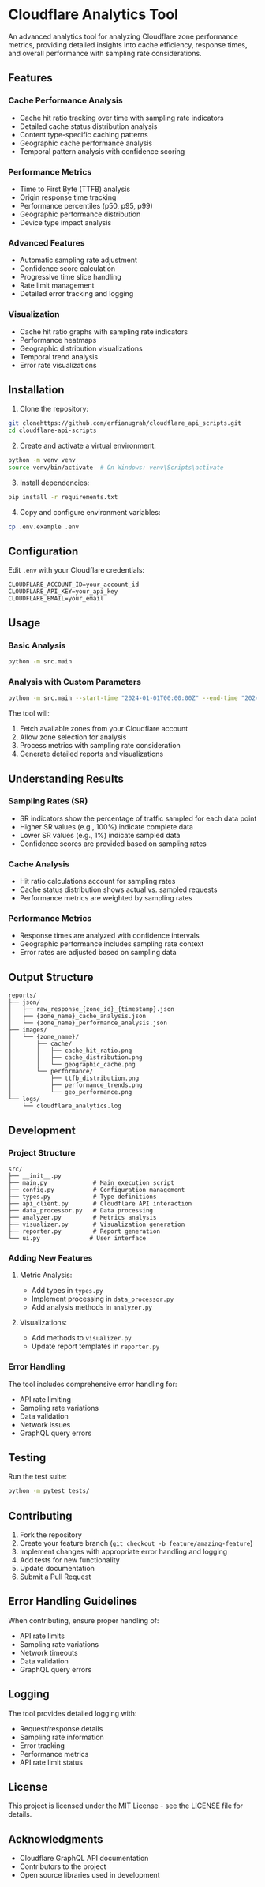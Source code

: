 # Cloudflare Analytics Tool

An advanced analytics tool for analyzing Cloudflare zone performance metrics, providing detailed insights into cache efficiency, response times, and overall performance with sampling rate considerations.

## Features

### Cache Performance Analysis
- Cache hit ratio tracking over time with sampling rate indicators
- Detailed cache status distribution analysis
- Content type-specific caching patterns
- Geographic cache performance analysis
- Temporal pattern analysis with confidence scoring

### Performance Metrics
- Time to First Byte (TTFB) analysis
- Origin response time tracking
- Performance percentiles (p50, p95, p99)
- Geographic performance distribution
- Device type impact analysis

### Advanced Features
- Automatic sampling rate adjustment
- Confidence score calculation
- Progressive time slice handling
- Rate limit management
- Detailed error tracking and logging

### Visualization
- Cache hit ratio graphs with sampling rate indicators
- Performance heatmaps
- Geographic distribution visualizations
- Temporal trend analysis
- Error rate visualizations

## Installation

1. Clone the repository:
```bash
git clonehttps://github.com/erfianugrah/cloudflare_api_scripts.git 
cd cloudflare-api-scripts
```

2. Create and activate a virtual environment:
```bash
python -m venv venv
source venv/bin/activate  # On Windows: venv\Scripts\activate
```

3. Install dependencies:
```bash
pip install -r requirements.txt
```

4. Copy and configure environment variables:
```bash
cp .env.example .env
```

## Configuration

Edit `.env` with your Cloudflare credentials:

```plaintext
CLOUDFLARE_ACCOUNT_ID=your_account_id
CLOUDFLARE_API_KEY=your_api_key
CLOUDFLARE_EMAIL=your_email
```

## Usage

### Basic Analysis
```bash
python -m src.main
```

### Analysis with Custom Parameters
```bash
python -m src.main --start-time "2024-01-01T00:00:00Z" --end-time "2024-01-02T00:00:00Z" --sample-interval 10
```

The tool will:
1. Fetch available zones from your Cloudflare account
2. Allow zone selection for analysis
3. Process metrics with sampling rate consideration
4. Generate detailed reports and visualizations

## Understanding Results

### Sampling Rates (SR)
- SR indicators show the percentage of traffic sampled for each data point
- Higher SR values (e.g., 100%) indicate complete data
- Lower SR values (e.g., 1%) indicate sampled data
- Confidence scores are provided based on sampling rates

### Cache Analysis
- Hit ratio calculations account for sampling rates
- Cache status distribution shows actual vs. sampled requests
- Performance metrics are weighted by sampling rates

### Performance Metrics
- Response times are analyzed with confidence intervals
- Geographic performance includes sampling rate context
- Error rates are adjusted based on sampling data

## Output Structure

```
reports/
├── json/
│   ├── raw_response_{zone_id}_{timestamp}.json
│   ├── {zone_name}_cache_analysis.json
│   └── {zone_name}_performance_analysis.json
├── images/
│   └── {zone_name}/
│       ├── cache/
│       │   ├── cache_hit_ratio.png
│       │   ├── cache_distribution.png
│       │   └── geographic_cache.png
│       └── performance/
│           ├── ttfb_distribution.png
│           ├── performance_trends.png
│           └── geo_performance.png
└── logs/
    └── cloudflare_analytics.log
```

## Development

### Project Structure
```
src/
├── __init__.py
├── main.py             # Main execution script
├── config.py           # Configuration management
├── types.py            # Type definitions
├── api_client.py       # Cloudflare API interaction
├── data_processor.py   # Data processing
├── analyzer.py         # Metrics analysis
├── visualizer.py       # Visualization generation
├── reporter.py         # Report generation
└── ui.py              # User interface
```

### Adding New Features

1. Metric Analysis:
   - Add types in `types.py`
   - Implement processing in `data_processor.py`
   - Add analysis methods in `analyzer.py`

2. Visualizations:
   - Add methods to `visualizer.py`
   - Update report templates in `reporter.py`

### Error Handling
The tool includes comprehensive error handling for:
- API rate limiting
- Sampling rate variations
- Data validation
- Network issues
- GraphQL query errors

## Testing

Run the test suite:
```bash
python -m pytest tests/
```

## Contributing

1. Fork the repository
2. Create your feature branch (`git checkout -b feature/amazing-feature`)
3. Implement changes with appropriate error handling and logging
4. Add tests for new functionality
5. Update documentation
6. Submit a Pull Request

## Error Handling Guidelines

When contributing, ensure proper handling of:
- API rate limits
- Sampling rate variations
- Network timeouts
- Data validation
- GraphQL query errors

## Logging

The tool provides detailed logging with:
- Request/response details
- Sampling rate information
- Error tracking
- Performance metrics
- API rate limit status

## License

This project is licensed under the MIT License - see the LICENSE file for details.

## Acknowledgments

- Cloudflare GraphQL API documentation
- Contributors to the project
- Open source libraries used in development
